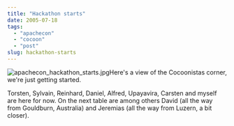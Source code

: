 ```yaml
---
title: "Hackathon starts"
date: 2005-07-18
tags: 
  - "apachecon"
  - "cocoon"
  - "post"
slug: hackathon-starts
---
```


![apachecon_hackathon_starts.jpg](/assets/images/movable-type-blog-archives/apachecon_hackathon_starts.jpg)Here's a view of the Cocoonistas corner, we're just getting started.

Torsten, Sylvain, Reinhard, Daniel, Alfred, Upayavira, Carsten and myself are here for now. On the next table are among others David (all the way from Gouldburn, Australia) and Jeremias (all the way from Luzern, a bit closer).
